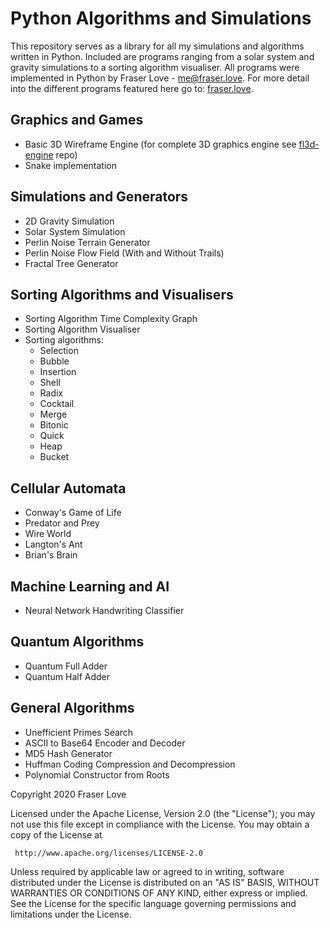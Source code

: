 # Python Algorithms and Simulations
This repository serves as a library for all my simulations and algorithms written in Python. Included are programs ranging from a solar system and gravity simulations to a sorting algorithm visualiser. 
All programs were implemented in Python by Fraser Love - me@fraser.love. For more detail into the different programs featured here go to: [fraser.love](https://fraser.love).

## Graphics and Games
  - Basic 3D Wireframe Engine (for complete 3D graphics engine see [fl3d-engine](https://github.com/fraserlove/fl3d-engine) repo)
  - Snake implementation

## Simulations and Generators
  - 2D Gravity Simulation
  - Solar System Simulation
  - Perlin Noise Terrain Generator
  - Perlin Noise Flow Field (With and Without Trails)
  - Fractal Tree Generator

## Sorting Algorithms and Visualisers
  - Sorting Algorithm Time Complexity Graph
  - Sorting Algorithm Visualiser
  - Sorting algorithms:
    - Selection
    - Bubble
    - Insertion
    - Shell
    - Radix
    - Cocktail
    - Merge
    - Bitonic
    - Quick
    - Heap
    - Bucket
   
## Cellular Automata
  - Conway's Game of Life
  - Predator and Prey
  - Wire World
  - Langton's Ant
  - Brian's Brain
  
## Machine Learning and AI
  - Neural Network Handwriting Classifier
  
 ## Quantum Algorithms
  - Quantum Full Adder
  - Quantum Half Adder
  
## General Algorithms
  - Unefficient Primes Search
  - ASCII to Base64 Encoder and Decoder
  - MD5 Hash Generator
  - Huffman Coding Compression and Decompression
  - Polynomial Constructor from Roots

Copyright 2020 Fraser Love

Licensed under the Apache License, Version 2.0 (the "License");
you may not use this file except in compliance with the License.
You may obtain a copy of the License at

     http://www.apache.org/licenses/LICENSE-2.0

Unless required by applicable law or agreed to in writing, software
distributed under the License is distributed on an "AS IS" BASIS,
WITHOUT WARRANTIES OR CONDITIONS OF ANY KIND, either express or implied.
See the License for the specific language governing permissions and
limitations under the License.
